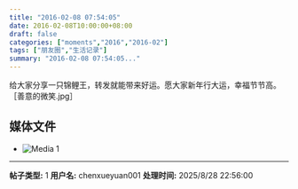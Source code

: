 ```yaml
---
title: "2016-02-08 07:54:05"
date: 2016-02-08T10:00:00+08:00
draft: false
categories: ["moments","2016","2016-02"]
tags: ["朋友圈","生活记录"]
summary: "2016-02-08 07:54:05..."
---
```


给大家分享一只锦鲤王，转发就能带来好运。愿大家新年行大运，幸福节节高。［善意的微笑.jpg］

## 媒体文件

- ![Media 1](/Moments/photos/2016-02-08/201602080754050.jpg)

---

**帖子类型:** 1
**用户名:** chenxueyuan001
**处理时间:** 2025/8/28 22:56:00